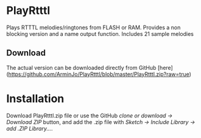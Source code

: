 # PlayRtttl
Plays RTTTL melodies/ringtones from FLASH or RAM. Provides a non blocking version and a name output function.
Includes 21 sample melodies

## Download
The actual version can be downloaded directly from GitHub [here] (https://github.com/ArminJo/PlayRtttl/blob/master/PlayRtttl.zip?raw=true)

# Installation
Download PlayRtttl.zip file or use the GitHub *clone or download -> Download ZIP* button, and add the .zip file with *Sketch -> Include Library -> add .ZIP Library...*.  
